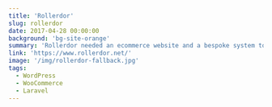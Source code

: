 ```yaml
---
title: 'Rollerdor'
slug: rollerdor
date: 2017-04-28 00:00:00
background: 'bg-site-orange'
summary: 'Rollerdor needed an ecommerce website and a bespoke system to manage their garage door orders.'
link: 'https://www.rollerdor.net/'
image: '/img/rollerdor-fallback.jpg'
tags:
  - WordPress
  - WooCommerce
  - Laravel
---
```


